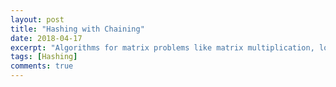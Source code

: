 ```yaml
---
layout: post
title: "Hashing with Chaining"
date: 2018-04-17
excerpt: "Algorithms for matrix problems like matrix multiplication, low-rank approximations, singular value decomposition, compressed representations of matrices, linear regression etc."
tags: [Hashing]
comments: true
---
```


